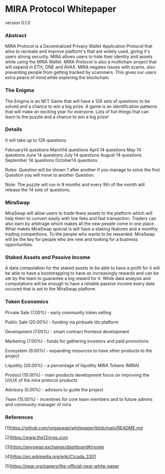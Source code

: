 # MIRA Protocol Whitepaper

version 0.1.0

### Abstract

MIRA Protocol is a Decentralized Privacy Wallet Application Protocol that aims to recreate and improve platform's that are widely used, giving it's users strong security. MIRA allows users to hide their identity and assets while using the MIRA Wallet. MIRA Protocol is also a multichain project that will expand in ETH, ONE and AVAX. MIRA negates issues with scams, also preventing people from getting tracked by scammers. This gives our users extra peace of mind while exploring the blockchain.

### The Enigma


The Enigma is an NFT Game that will have a 126 sets of questions to be solved and a chance to win a big prize. A game is an identification patterns that will make an exciting year for everyone. Lots of fun things that can learn to the puzzle and a chance to win a big prize! 

### Details


It will take up to 126 questions

February14 questions
March14 questions
April 14 questions
May 14 questions
June 14 questions
July 14 questions
August 14 questions
September 14 questions
October14 questions


Rules: Question will be shown 1 after another if you manage to solve the first Question you will move to another Question. 

Note: The puzzle will run in 9 months and every 9th of the month will release the 14 sets of questions.


### MiraSwap


MiraSwap will allow users to trade there assets to the platform which will help them to convert easily with low fees and fast transaction. Traders can also earn by arbitrage which makes all the new people come in one place. What makes MiraSwap special is will have a staking features and a monthly trading competitions. To the people who wants to be rewarded. MiraSwap will be the key for people who are new and looking for a business opportunities.

### Staked Assets and Passive Income


A data computation for the staked assets to be able to have a profit for it will be able to have a bootstrapping to have an increasingly rewards and can be set by the team to guarantee a big reward for it. While data analysis and computations will be enough to have a reliable passive income every date occured that is set to the MiraSwap platform.

### Token Economics

Private Sale (7.00%) - early community token selling

Public Sale (20.00%) - funding via pinksale ido platform

Development (7.00%) - smart contract frontend development

Marketing (7.00%) - funds for gathering investors and paid promotions

Ecosystem (9.00%) - expanding resources to have other products to the project

Liquidity (20.00%) - a percentage of liquidity MIRA Tokens (MIRA)

Product (10.00%) - main products development focus on improving the UI/UX of the mira protocol products

Advisory (5.00%) - advisors to guide the project

Team (15.00%) - incentives for core team members and to future admins and community manager of mira


### References

[1]https://github.com/vegaswap/whitepaper/blob/main/README.md

[2]https://www.the12rings.com

[3]https://anyswap.exchange/dashboard#/router

[4]https://en.wikipedia.org/wiki/Cicada_3301

[5]https://near.org/papers/the-official-near-white-paper
